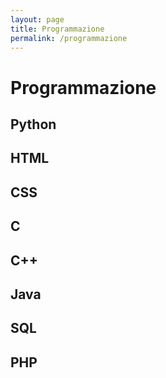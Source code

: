 ```yaml
---
layout: page
title: Programmazione
permalink: /programmazione
---
```


<div class="container">
  <h1 class="heading">Programmazione</h1>
  <h2>Python</h2>
  <h2>HTML</h2>
  <h2>CSS</h2>
  <h2>C</h2>
  <h2>C++</h2>
  <h2>Java</h2>
  <h2>SQL</h2>
  <h2>PHP</h2>
</div>
